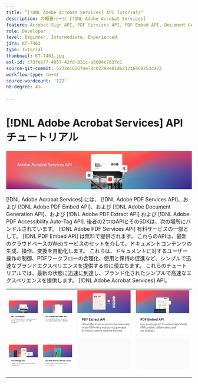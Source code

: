 ```yaml
---
title: ”[!DNL Adobe Acrobat Services] API Tutorials"
description: の概要ページ [!DNL Adobe Acrobat Services]
feature: Acrobat Sign API, PDF Services API, PDF Embed API, Document Generation API
role: Developer
level: Beginner, Intermediate, Experienced
jira: KT-7463
type: Tutorial
thumbnail: KT-7463.jpg
exl-id: c73feb77-4057-42fd-831c-a5004c7637c1
source-git-commit: 5222e1626f4e79c02298e81d621216469753ca72
workflow-type: tm+mt
source-wordcount: '122'
ht-degree: 4%

---
```


# [!DNL Adobe Acrobat Services] APIチュートリアル

![[!DNL Acrobat Services] バナー](assets/acrobatserviceshero.jpg)

[!DNL Adobe Acrobat Services] には、 [!DNL Adobe PDF Services API]、および [!DNL Adobe PDF Embed API]、および [!DNL Adobe Document Generation API]、および [!DNL Adobe PDF Extract API] および [!DNL Adobe PDF Accessibility Auto-Tag API]. 後者の2つのAPIとそのSDKは、次の場所にバンドルされています。 [!DNL Adobe PDF Services API] 有料サービスの一部として。 [!DNL PDF Embed API] は無料で提供されます。 これらのAPIは、最新のクラウドベースのWebサービスのセットを介して、ドキュメントコンテンツの生成、操作、変換を自動化します。 これらは、ドキュメントに対するユーザー操作の制御、PDFワークフローの合理化、使用と保持の促進など、シンプルで迅速なブランドエクスペリエンスを提供するのに役立ちます。 これらのチュートリアルでは、最新の状態に迅速に到達し、ブランド化されたシンプルで高速なエクスペリエンスを提供します。 [!DNL Adobe Acrobat Services] API。

<table style="table-layout:fixed">
<tr>
 <td>
   <a href="pdfservices/overview-pdfservices.md">
      <img alt="PDF Services API" src="assets/pdfservicescard.png" />
   </a>
  </td>
  <td>
   <a href="docgen/overview-docgen.md">
      <img alt="Document Generation API" src="assets/docgencard.png" />
   </a>
  </td>
  <td>
   <a href="pdfextract/overview-extract.md">
      <img alt="PDFエクストラクトAPI" src="assets/pdfextractcard.png" />
   </a>
  </td>
  <td>
   <a href="pdfembed/overview-embed.md">
      <img alt="Adobe PDF Tools APIおよびJavaの概要" src="assets/pdfembedcard.png" />
   </a>
  </td>
</tr>
<tr>
  <td>
   <a href="acrobatsign/overview-sign.md">
      <img alt="Acrobat Sign API" src="assets/acrobatsigncard.png" />
   </a>
  </td>
 <td>
   <a href="usecases/overview-usecases.md">
      <img alt="[!DNL Adobe Acrobat Services] APIの使用例" src="assets/usecasescard.png" />
   </a>
  </td>
  <td>
    <img alt="スペーサー" src="assets/GrayBanner_Placeholder.png" />
    <div>
    <br>
  </td>
  <td>
    <img alt="スペーサー" src="assets/GrayBanner_Placeholder.png" />
    <div>
    <br>
  </td>
</tr>
</table>
